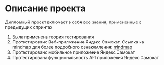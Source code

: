 # Описание проекта
Дипломный проект включает в себя все знания, примененные в предыдущих спринтах
1) Была применена теория тестирования
2) Протестировано Веб-приложение Яндекс Самокат.
Ссылка на mindmap для более подробного ознакомления: [mindmap](https://miro.com/app/board/uXjVM6xZWyk=/)
3) Протестировано мобильное приложение Яндекс Самокат
4) Протестирована функциональность API приложения Яндекс Самокат
